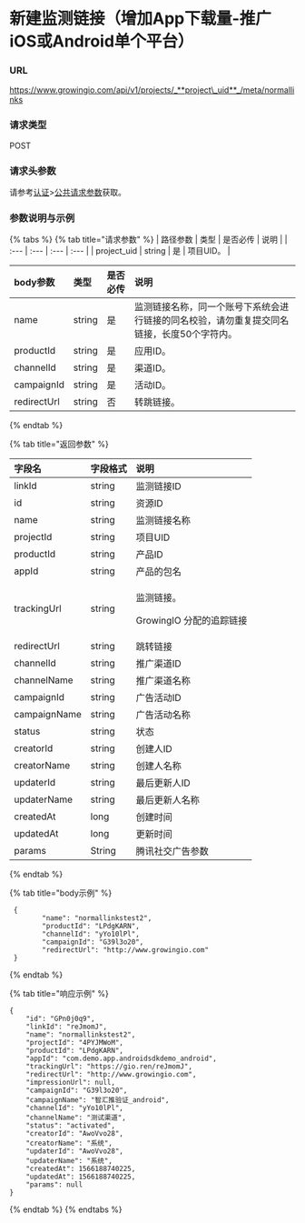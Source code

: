 # 新建监测链接（增加App下载量-推广iOS或Android单个平台）

### URL

https://www.growingio.com/api/v1/projects/_**project\_uid**_/meta/normallinks

### 请求类型

POST

### 请求头参数

请参考[认证](../../authenticate/)&gt;[公共请求参数](../../authenticate/head-parameter.md)获取。

### 参数说明与示例

{% tabs %}
{% tab title="请求参数" %}
| 路径参数 | 类型 | 是否必传 | 说明 |
| :--- | :--- | :--- | :--- |
| project\_uid | string | 是 | 项目UID。 |

| body参数 | 类型 | 是否必传 | 说明 |
| :--- | :--- | :--- | :--- |
| name | string | 是 | 监测链接名称，同一个账号下系统会进行链接的同名校验，请勿重复提交同名链接，长度50个字符内。 |
| productId | string | 是 | 应用ID。 |
| channelId | string | 是 | 渠道ID。 |
| campaignId | string | 是 | 活动ID。 |
| redirectUrl | string | 否 | 转跳链接。 |
{% endtab %}

{% tab title="返回参数" %}
<table>
  <thead>
    <tr>
      <th style="text-align:left">&#x5B57;&#x6BB5;&#x540D;</th>
      <th style="text-align:left">&#x5B57;&#x6BB5;&#x683C;&#x5F0F;</th>
      <th style="text-align:left">&#x8BF4;&#x660E;</th>
    </tr>
  </thead>
  <tbody>
    <tr>
      <td style="text-align:left">linkId</td>
      <td style="text-align:left">string</td>
      <td style="text-align:left">&#x76D1;&#x6D4B;&#x94FE;&#x63A5;ID</td>
    </tr>
    <tr>
      <td style="text-align:left">id</td>
      <td style="text-align:left">string</td>
      <td style="text-align:left">&#x8D44;&#x6E90;ID</td>
    </tr>
    <tr>
      <td style="text-align:left">name</td>
      <td style="text-align:left">string</td>
      <td style="text-align:left">&#x76D1;&#x6D4B;&#x94FE;&#x63A5;&#x540D;&#x79F0;</td>
    </tr>
    <tr>
      <td style="text-align:left">projectId</td>
      <td style="text-align:left">string</td>
      <td style="text-align:left">&#x9879;&#x76EE;UID</td>
    </tr>
    <tr>
      <td style="text-align:left">productId</td>
      <td style="text-align:left">string</td>
      <td style="text-align:left">&#x4EA7;&#x54C1;ID</td>
    </tr>
    <tr>
      <td style="text-align:left">appId</td>
      <td style="text-align:left">string</td>
      <td style="text-align:left">&#x4EA7;&#x54C1;&#x7684;&#x5305;&#x540D;</td>
    </tr>
    <tr>
      <td style="text-align:left">trackingUrl</td>
      <td style="text-align:left">string</td>
      <td style="text-align:left">
        <p>&#x76D1;&#x6D4B;&#x94FE;&#x63A5;&#x3002;</p>
        <p>GrowingIO &#x5206;&#x914D;&#x7684;&#x8FFD;&#x8E2A;&#x94FE;&#x63A5;</p>
      </td>
    </tr>
    <tr>
      <td style="text-align:left">redirectUrl</td>
      <td style="text-align:left">string</td>
      <td style="text-align:left">&#x8DF3;&#x8F6C;&#x94FE;&#x63A5;</td>
    </tr>
    <tr>
      <td style="text-align:left">channelId</td>
      <td style="text-align:left">string</td>
      <td style="text-align:left">&#x63A8;&#x5E7F;&#x6E20;&#x9053;ID</td>
    </tr>
    <tr>
      <td style="text-align:left">channelName</td>
      <td style="text-align:left">string</td>
      <td style="text-align:left">&#x63A8;&#x5E7F;&#x6E20;&#x9053;&#x540D;&#x79F0;</td>
    </tr>
    <tr>
      <td style="text-align:left">campaignId</td>
      <td style="text-align:left">string</td>
      <td style="text-align:left">&#x5E7F;&#x544A;&#x6D3B;&#x52A8;ID</td>
    </tr>
    <tr>
      <td style="text-align:left">campaignName</td>
      <td style="text-align:left">string</td>
      <td style="text-align:left">&#x5E7F;&#x544A;&#x6D3B;&#x52A8;&#x540D;&#x79F0;</td>
    </tr>
    <tr>
      <td style="text-align:left">status</td>
      <td style="text-align:left">string</td>
      <td style="text-align:left">&#x72B6;&#x6001;</td>
    </tr>
    <tr>
      <td style="text-align:left">creatorId</td>
      <td style="text-align:left">string</td>
      <td style="text-align:left">&#x521B;&#x5EFA;&#x4EBA;ID</td>
    </tr>
    <tr>
      <td style="text-align:left">creatorName</td>
      <td style="text-align:left">string</td>
      <td style="text-align:left">&#x521B;&#x5EFA;&#x4EBA;&#x540D;&#x79F0;</td>
    </tr>
    <tr>
      <td style="text-align:left">updaterId</td>
      <td style="text-align:left">string</td>
      <td style="text-align:left">&#x6700;&#x540E;&#x66F4;&#x65B0;&#x4EBA;ID</td>
    </tr>
    <tr>
      <td style="text-align:left">updaterName</td>
      <td style="text-align:left">string</td>
      <td style="text-align:left">&#x6700;&#x540E;&#x66F4;&#x65B0;&#x4EBA;&#x540D;&#x79F0;</td>
    </tr>
    <tr>
      <td style="text-align:left">createdAt</td>
      <td style="text-align:left">long</td>
      <td style="text-align:left">&#x521B;&#x5EFA;&#x65F6;&#x95F4;</td>
    </tr>
    <tr>
      <td style="text-align:left">updatedAt</td>
      <td style="text-align:left">long</td>
      <td style="text-align:left">&#x66F4;&#x65B0;&#x65F6;&#x95F4;</td>
    </tr>
    <tr>
      <td style="text-align:left">params</td>
      <td style="text-align:left">String</td>
      <td style="text-align:left">&#x817E;&#x8BAF;&#x793E;&#x4EA4;&#x5E7F;&#x544A;&#x53C2;&#x6570;</td>
    </tr>
  </tbody>
</table>
{% endtab %}

{% tab title="body示例" %}
```text
 {
        "name": "normallinkstest2",
        "productId": "LPdgKARN",
        "channelId": "yYo10lPl",
        "campaignId": "G39l3o20",
        "redirectUrl": "http://www.growingio.com"
 }
```
{% endtab %}

{% tab title="响应示例" %}
```text
{
    "id": "GPn0j0q9",
    "linkId": "reJmomJ",
    "name": "normallinkstest2",
    "projectId": "4PYJMWoM",
    "productId": "LPdgKARN",
    "appId": "com.demo.app.androidsdkdemo_android",
    "trackingUrl": "https://gio.ren/reJmomJ",
    "redirectUrl": "http://www.growingio.com",
    "impressionUrl": null,
    "campaignId": "G39l3o20",
    "campaignName": "智汇推验证_android",
    "channelId": "yYo10lPl",
    "channelName": "测试渠道",
    "status": "activated",
    "creatorId": "AwoVvo28",
    "creatorName": "系统",
    "updaterId": "AwoVvo28",
    "updaterName": "系统",
    "createdAt": 1566188740225,
    "updatedAt": 1566188740225,
    "params": null
}
```
{% endtab %}
{% endtabs %}



